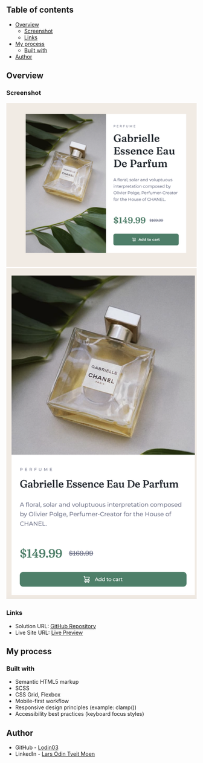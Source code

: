 ## Table of contents
- [Overview](#overview)
  - [Screenshot](#screenshot)
  - [Links](#links)
- [My process](#my-process)
  - [Built with](#built-with)
- [Author](#author)

## Overview

### Screenshot
![Perfume Card Preview (Desktop)](images/webpage_screenshot1.png)
![Perfume Card Preview (Mobile)](images/webpage_screenshot2.png)

### Links
- Solution URL: [GitHub Repository](https://github.com/Lodin03/perfume-card)
- Live Site URL: [Live Preview](https://lodin03.github.io/perfume-card/)

## My process

### Built with

- Semantic HTML5 markup
- SCSS 
- CSS Grid, Flexbox
- Mobile-first workflow
- Responsive design principles (example: clamp())
- Accessibility best practices (keyboard focus styles)

## Author

- GitHub - [Lodin03](https://github.com/Lodin03)
- LinkedIn - [Lars Odin Tveit Moen](https://www.linkedin.com/in/lars-odin-tveit-moen-736600260/)
